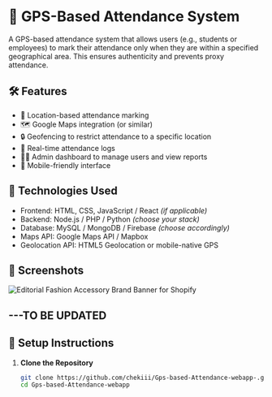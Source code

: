 # 📍 GPS-Based Attendance System

A GPS-based attendance system that allows users (e.g., students or employees) to mark their attendance only when they are within a specified geographical area. This ensures authenticity and prevents proxy attendance.

## 🛠️ Features

- 📌 Location-based attendance marking
- 🗺️ Google Maps integration (or similar)
- 🔒 Geofencing to restrict attendance to a specific location
- 🧾 Real-time attendance logs
- 👨‍🏫 Admin dashboard to manage users and view reports
- 📱 Mobile-friendly interface

## 🚀 Technologies Used

- Frontend: HTML, CSS, JavaScript / React *(if applicable)*
- Backend: Node.js / PHP / Python *(choose your stack)*
- Database: MySQL / MongoDB / Firebase *(choose accordingly)*
- Maps API: Google Maps API / Mapbox
- Geolocation API: HTML5 Geolocation or mobile-native GPS

## 📸 Screenshots
![Editorial Fashion Accessory Brand Banner for Shopify](https://github.com/user-attachments/assets/a098a707-c584-452b-8f8b-9db44a8a27f0)


## ---TO BE UPDATED 


## 🔧 Setup Instructions

1. **Clone the Repository**
   ```bash
   git clone https://github.com/chekiii/Gps-based-Attendance-webapp-.git
   cd Gps-based-Attendance-webapp
